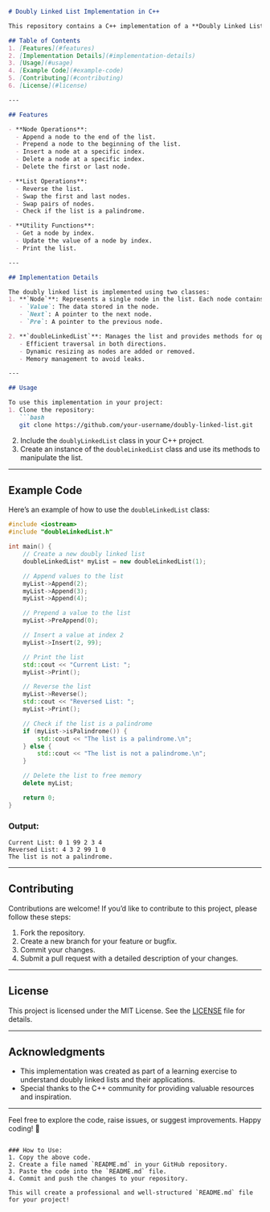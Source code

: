 ```markdown
# Doubly Linked List Implementation in C++

This repository contains a C++ implementation of a **Doubly Linked List** data structure. A doubly linked list is a linear data structure where each node contains a value and two pointers: one to the next node and one to the previous node. This allows for bidirectional traversal, making operations like insertion, deletion, and traversal more efficient in certain scenarios.

## Table of Contents
1. [Features](#features)
2. [Implementation Details](#implementation-details)
3. [Usage](#usage)
4. [Example Code](#example-code)
5. [Contributing](#contributing)
6. [License](#license)

---

## Features

- **Node Operations**:
  - Append a node to the end of the list.
  - Prepend a node to the beginning of the list.
  - Insert a node at a specific index.
  - Delete a node at a specific index.
  - Delete the first or last node.

- **List Operations**:
  - Reverse the list.
  - Swap the first and last nodes.
  - Swap pairs of nodes.
  - Check if the list is a palindrome.

- **Utility Functions**:
  - Get a node by index.
  - Update the value of a node by index.
  - Print the list.

---

## Implementation Details

The doubly linked list is implemented using two classes:
1. **`Node`**: Represents a single node in the list. Each node contains:
   - `Value`: The data stored in the node.
   - `Next`: A pointer to the next node.
   - `Pre`: A pointer to the previous node.

2. **`doubleLinkedList`**: Manages the list and provides methods for operations like insertion, deletion, traversal, and more. Key features include:
   - Efficient traversal in both directions.
   - Dynamic resizing as nodes are added or removed.
   - Memory management to avoid leaks.

---

## Usage

To use this implementation in your project:
1. Clone the repository:
   ```bash
   git clone https://github.com/your-username/doubly-linked-list.git
   ```
2. Include the `doublyLinkedList` class in your C++ project.
3. Create an instance of the `doubleLinkedList` class and use its methods to manipulate the list.

---

## Example Code

Here’s an example of how to use the `doubleLinkedList` class:

```cpp
#include <iostream>
#include "doubleLinkedList.h"

int main() {
    // Create a new doubly linked list
    doubleLinkedList* myList = new doubleLinkedList(1);

    // Append values to the list
    myList->Append(2);
    myList->Append(3);
    myList->Append(4);

    // Prepend a value to the list
    myList->PreAppend(0);

    // Insert a value at index 2
    myList->Insert(2, 99);

    // Print the list
    std::cout << "Current List: ";
    myList->Print();

    // Reverse the list
    myList->Reverse();
    std::cout << "Reversed List: ";
    myList->Print();

    // Check if the list is a palindrome
    if (myList->isPalindrome()) {
        std::cout << "The list is a palindrome.\n";
    } else {
        std::cout << "The list is not a palindrome.\n";
    }

    // Delete the list to free memory
    delete myList;

    return 0;
}
```

### Output:
```
Current List: 0 1 99 2 3 4 
Reversed List: 4 3 2 99 1 0 
The list is not a palindrome.
```

---

## Contributing

Contributions are welcome! If you’d like to contribute to this project, please follow these steps:
1. Fork the repository.
2. Create a new branch for your feature or bugfix.
3. Commit your changes.
4. Submit a pull request with a detailed description of your changes.

---

## License

This project is licensed under the MIT License. See the [LICENSE](LICENSE) file for details.

---

## Acknowledgments

- This implementation was created as part of a learning exercise to understand doubly linked lists and their applications.
- Special thanks to the C++ community for providing valuable resources and inspiration.

---

Feel free to explore the code, raise issues, or suggest improvements. Happy coding! 🚀
```

### How to Use:
1. Copy the above code.
2. Create a file named `README.md` in your GitHub repository.
3. Paste the code into the `README.md` file.
4. Commit and push the changes to your repository.

This will create a professional and well-structured `README.md` file for your project!
